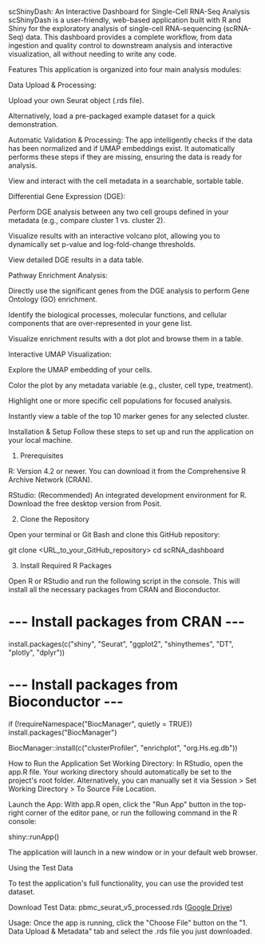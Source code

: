 scShinyDash: An Interactive Dashboard for Single-Cell RNA-Seq Analysis
scShinyDash is a user-friendly, web-based application built with R and Shiny for the exploratory analysis of single-cell RNA-sequencing (scRNA-Seq) data. This dashboard provides a complete workflow, from data ingestion and quality control to downstream analysis and interactive visualization, all without needing to write any code.

Features
This application is organized into four main analysis modules:

Data Upload & Processing:

Upload your own Seurat object (.rds file).

Alternatively, load a pre-packaged example dataset for a quick demonstration.

Automatic Validation & Processing: The app intelligently checks if the data has been normalized and if UMAP embeddings exist. It automatically performs these steps if they are missing, ensuring the data is ready for analysis.

View and interact with the cell metadata in a searchable, sortable table.

Differential Gene Expression (DGE):

Perform DGE analysis between any two cell groups defined in your metadata (e.g., compare cluster 1 vs. cluster 2).

Visualize results with an interactive volcano plot, allowing you to dynamically set p-value and log-fold-change thresholds.

View detailed DGE results in a data table.

Pathway Enrichment Analysis:

Directly use the significant genes from the DGE analysis to perform Gene Ontology (GO) enrichment.

Identify the biological processes, molecular functions, and cellular components that are over-represented in your gene list.

Visualize enrichment results with a dot plot and browse them in a table.

Interactive UMAP Visualization:

Explore the UMAP embedding of your cells.

Color the plot by any metadata variable (e.g., cluster, cell type, treatment).

Highlight one or more specific cell populations for focused analysis.

Instantly view a table of the top 10 marker genes for any selected cluster.

Installation & Setup
Follow these steps to set up and run the application on your local machine.

1. Prerequisites

R: Version 4.2 or newer. You can download it from the Comprehensive R Archive Network (CRAN).

RStudio: (Recommended) An integrated development environment for R. Download the free desktop version from Posit.

2. Clone the Repository

Open your terminal or Git Bash and clone this GitHub repository:

git clone <URL_to_your_GitHub_repository>
cd scRNA_dashboard

3. Install Required R Packages

Open R or RStudio and run the following script in the console. This will install all the necessary packages from CRAN and Bioconductor.

# --- Install packages from CRAN ---
install.packages(c("shiny", "Seurat", "ggplot2", "shinythemes", "DT", "plotly", "dplyr"))

# --- Install packages from Bioconductor ---
if (!requireNamespace("BiocManager", quietly = TRUE))
    install.packages("BiocManager")

BiocManager::install(c("clusterProfiler", "enrichplot", "org.Hs.eg.db"))

How to Run the Application
Set Working Directory: In RStudio, open the app.R file. Your working directory should automatically be set to the project's root folder. Alternatively, you can manually set it via Session > Set Working Directory > To Source File Location.

Launch the App: With app.R open, click the "Run App" button in the top-right corner of the editor pane, or run the following command in the R console:

shiny::runApp()

The application will launch in a new window or in your default web browser.

Using the Test Data

To test the application's full functionality, you can use the provided test dataset.

Download Test Data: pbmc_seurat_v5_processed.rds ([Google Drive](https://drive.google.com/file/d/14Qv7lQTqzoGpIAz-Ci8wOMAUeSxx6c5f/view?usp=share_link))

Usage: Once the app is running, click the "Choose File" button on the "1. Data Upload & Metadata" tab and select the .rds file you just downloaded.